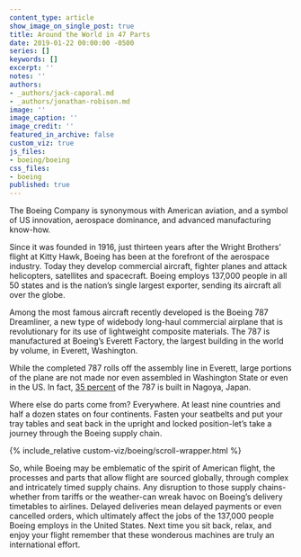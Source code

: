 ```yaml
---
content_type: article
show_image_on_single_post: true
title: Around the World in 47 Parts
date: 2019-01-22 00:00:00 -0500
series: []
keywords: []
excerpt: ''
notes: ''
authors:
- _authors/jack-caporal.md
- _authors/jonathan-robison.md
image: ''
image_caption: ''
image_credit: ''
featured_in_archive: false
custom_viz: true
js_files:
- boeing/boeing
css_files:
- boeing
published: true
---
```

The Boeing Company is synonymous with American aviation, and a symbol of US innovation, aerospace dominance, and advanced manufacturing know-how.

Since it was founded in 1916, just thirteen years after the Wright Brothers’ flight at Kitty Hawk, Boeing has been at the forefront of the aerospace industry. Today they develop commercial aircraft, fighter planes and attack helicopters, satellites and spacecraft. Boeing employs 137,000 people in all 50 states and is the nation’s single largest exporter, sending its aircraft all over the globe.

Among the most famous aircraft recently developed is the Boeing 787 Dreamliner, a new type of widebody long-haul commercial airplane that is revolutionary for its use of lightweight composite materials. The 787 is manufactured at Boeing’s Everett Factory, the largest building in the world by volume, in Everett, Washington.

While the completed 787 rolls off the assembly line in Everett, large portions of the plane are not made nor even assembled in Washington State or even in the US. In fact, [35 percent](http://old.seattletimes.com/html/businesstechnology/2003707208_787globalbuild15.html) of the 787 is built in Nagoya, Japan.

Where else do parts come from? Everywhere. At least nine countries and half a dozen states on four continents. Fasten your seatbelts and put your tray tables and seat back in the upright and locked position-let’s take a journey through the Boeing supply chain.

{% include_relative custom-viz/boeing/scroll-wrapper.html %}

So, while Boeing may be emblematic of the spirit of American flight, the processes and parts that allow flight are sourced globally, through complex and intricately timed supply chains. Any disruption to those supply chains-whether from tariffs or the weather-can wreak havoc on Boeing’s delivery timetables to airlines. Delayed deliveries mean delayed payments or even cancelled orders, which ultimately affect the jobs of the 137,000 people Boeing employs in the United States. Next time you sit back, relax, and enjoy your flight remember that these wonderous machines are truly an international effort.
